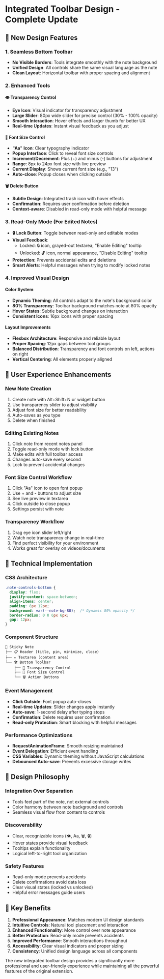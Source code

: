 # Integrated Toolbar Design - Complete Update

## 🎨 New Design Features

### **1. Seamless Bottom Toolbar**
- **No Visible Borders**: Tools integrate smoothly with the note background
- **Unified Design**: All controls share the same visual language as the note
- **Clean Layout**: Horizontal toolbar with proper spacing and alignment

### **2. Enhanced Tools**

#### 👁️ **Transparency Control**
- **Eye Icon**: Visual indicator for transparency adjustment
- **Large Slider**: 80px wide slider for precise control (30% - 100% opacity)
- **Smooth Interaction**: Hover effects and larger thumb for better UX
- **Real-time Updates**: Instant visual feedback as you adjust

#### 📝 **Font Size Control**
- **"Aa" Icon**: Clear typography indicator
- **Popup Interface**: Click to reveal font size controls
- **Increment/Decrement**: Plus (+) and minus (-) buttons for adjustment
- **Range**: 8px to 24px font size with live preview
- **Current Display**: Shows current font size (e.g., "13")
- **Auto-close**: Popup closes when clicking outside

#### 🗑️ **Delete Button**
- **Subtle Design**: Integrated trash icon with hover effects
- **Confirmation**: Requires user confirmation before deletion
- **Context-aware**: Disabled in read-only mode with helpful message

### **3. Read-Only Mode (For Edited Notes)**
- **🔒 Lock Button**: Toggle between read-only and editable modes
- **Visual Feedback**: 
  - Locked: 🔒 icon, grayed-out textarea, "Enable Editing" tooltip
  - Unlocked: 🔓 icon, normal appearance, "Disable Editing" tooltip
- **Protection**: Prevents accidental edits and deletions
- **Smart Alerts**: Helpful messages when trying to modify locked notes

### **4. Improved Visual Design**

#### **Color System**
- **Dynamic Theming**: All controls adapt to the note's background color
- **80% Transparency**: Toolbar background matches note at 80% opacity
- **Hover States**: Subtle background changes on interaction
- **Consistent Icons**: 16px icons with proper spacing

#### **Layout Improvements**
- **Flexbox Architecture**: Responsive and reliable layout
- **Proper Spacing**: 12px gaps between tool groups
- **Balanced Distribution**: Transparency and font controls on left, actions on right
- **Vertical Centering**: All elements properly aligned

## 🚀 User Experience Enhancements

### **New Note Creation**
1. Create note with Alt+Shift+N or widget button
2. Use transparency slider to adjust visibility
3. Adjust font size for better readability
4. Auto-saves as you type
5. Delete when finished

### **Editing Existing Notes**
1. Click note from recent notes panel
2. Toggle read-only mode with lock button
3. Make edits with full toolbar access
4. Changes auto-save every second
5. Lock to prevent accidental changes

### **Font Size Control Workflow**
1. Click "Aa" icon to open font popup
2. Use + and - buttons to adjust size
3. See live preview in textarea
4. Click outside to close popup
5. Settings persist with note

### **Transparency Workflow**
1. Drag eye icon slider left/right
2. Watch note transparency change in real-time
3. Find perfect visibility for your environment
4. Works great for overlay on videos/documents

## 🔧 Technical Implementation

### **CSS Architecture**
```css
.note-controls-bottom {
  display: flex;
  justify-content: space-between;
  align-items: center;
  padding: 8px 12px;
  background: var(--note-bg-80);  /* Dynamic 80% opacity */
  border-radius: 0 0 6px 6px;
  gap: 12px;
}
```

### **Component Structure**
```
📝 Sticky Note
├── 📋 Header (title, pin, minimize, close)
├── ✏️ Textarea (content area)
└── 🛠️ Bottom Toolbar
    ├── 👀 Transparency Control
    ├── 📝 Font Size Control  
    └── 🗑️ Action Buttons
```

### **Event Management**
- **Click Outside**: Font popup auto-closes
- **Real-time Updates**: Slider changes apply instantly
- **Auto-save**: 1-second delay after typing stops
- **Confirmation**: Delete requires user confirmation
- **Read-only Protection**: Smart blocking with helpful messages

### **Performance Optimizations**
- **RequestAnimationFrame**: Smooth resizing maintained
- **Event Delegation**: Efficient event handling
- **CSS Variables**: Dynamic theming without JavaScript calculations
- **Debounced Auto-save**: Prevents excessive storage writes

## 🎯 Design Philosophy

### **Integration Over Separation**
- Tools feel part of the note, not external controls
- Color harmony between note background and controls
- Seamless visual flow from content to controls

### **Discoverability**
- Clear, recognizable icons (👁️, Aa, 🗑️, 🔒)
- Hover states provide visual feedback
- Tooltips explain functionality
- Logical left-to-right tool organization

### **Safety Features**
- Read-only mode prevents accidents
- Delete confirmations avoid data loss
- Clear visual states (locked vs unlocked)
- Helpful error messages guide users

## 🌟 Key Benefits

1. **Professional Appearance**: Matches modern UI design standards
2. **Intuitive Controls**: Natural tool placement and interaction
3. **Enhanced Functionality**: More control over note appearance
4. **Better Protection**: Read-only mode prevents accidents
5. **Improved Performance**: Smooth interactions throughout
6. **Accessibility**: Clear visual indicators and proper sizing
7. **Consistency**: Unified design language across all components

The new integrated toolbar design provides a significantly more professional and user-friendly experience while maintaining all the powerful features of the original extension.